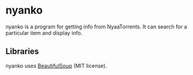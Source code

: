 # nyanko
nyanko is a program for getting info from NyaaTorrents. It can search for a particular item and display info.

## Libraries
nyanko uses [BeautifulSoup](https://www.crummy.com/software/BeautifulSoup/) (MIT license).